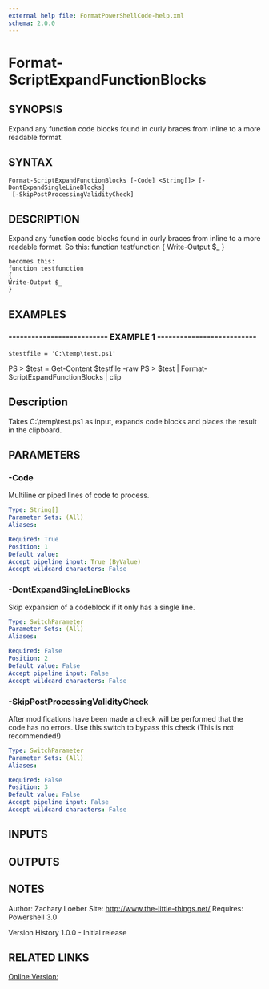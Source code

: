 ```yaml
---
external help file: FormatPowerShellCode-help.xml
schema: 2.0.0
---
```


# Format-ScriptExpandFunctionBlocks
## SYNOPSIS
Expand any function code blocks found in curly braces from inline to a more readable format.

## SYNTAX

```
Format-ScriptExpandFunctionBlocks [-Code] <String[]> [-DontExpandSingleLineBlocks]
 [-SkipPostProcessingValidityCheck]
```

## DESCRIPTION
Expand any function code blocks found in curly braces from inline to a more readable format.
So this:
    function testfunction { Write-Output $_ }
    
    becomes this:
    function testfunction
    {
    Write-Output $_
    }

## EXAMPLES

### -------------------------- EXAMPLE 1 --------------------------
```
$testfile = 'C:\temp\test.ps1'
```

PS \> $test = Get-Content $testfile -raw
PS \> $test | Format-ScriptExpandFunctionBlocks | clip

Description
-----------
Takes C:\temp\test.ps1 as input, expands code blocks and places the result in the clipboard.

## PARAMETERS

### -Code
Multiline or piped lines of code to process.

```yaml
Type: String[]
Parameter Sets: (All)
Aliases: 

Required: True
Position: 1
Default value: 
Accept pipeline input: True (ByValue)
Accept wildcard characters: False
```

### -DontExpandSingleLineBlocks
Skip expansion of a codeblock if it only has a single line.

```yaml
Type: SwitchParameter
Parameter Sets: (All)
Aliases: 

Required: False
Position: 2
Default value: False
Accept pipeline input: False
Accept wildcard characters: False
```

### -SkipPostProcessingValidityCheck
After modifications have been made a check will be performed that the code has no errors.
Use this switch to bypass this check 
\(This is not recommended!\)

```yaml
Type: SwitchParameter
Parameter Sets: (All)
Aliases: 

Required: False
Position: 3
Default value: False
Accept pipeline input: False
Accept wildcard characters: False
```

## INPUTS

## OUTPUTS

## NOTES
Author: Zachary Loeber
Site: http://www.the-little-things.net/
Requires: Powershell 3.0

Version History
1.0.0 - Initial release

## RELATED LINKS

[Online Version:]()


